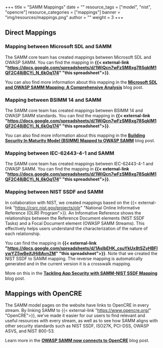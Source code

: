 +++
title = "SAMM Mappings"
date = ""
resource_tags = ["model", "nist", "opencre"]
resource_categories = ["mappings"]
banner = "img/resources/mappings.png"
author = ""
weight = 3
+++

## Direct Mappings

### Mapping between Microsoft SDL and SAMM
The SAMM core team has created mappings between Microsoft SDL and OWASP SAMM. You can find the mapping in <b>{{< external-link "https://docs.google.com/spreadsheets/d/1WiQcn7wFzSM8xg78SqkIM1QF2C48jBCYi_N_6kOq174" "this spreadsheet">}}</b>.

You can also find more information about this mapping in the <b>[Microsoft SDL and OWASP SAMM Mapping: A Comprehensive Analysis](/blog/comparing-microsoft-sdl-and-samm/)</b> blog post.

### Mapping between BSIMM 14 and SAMM
The SAMM core team has created mappings between BSIMM 14 and OWASP SAMM standards. You can find the mapping in <b>{{< external-link "https://docs.google.com/spreadsheets/d/1WiQcn7wFzSM8xg78SqkIM1QF2C48jBCYi_N_6kOq174" "this spreadsheet">}}</b>.

You can also find more information about this mapping in the <b>[Building Security In Maturity Model (BSIMM) Mapped to OWASP SAMM](/blog/2024/12/10/samm-bsimm-mapping/)</b> blog post.

### Mapping between IEC-62443-4-1 and SAMM
The SAMM core team has created mappings between IEC-62443-4-1 and OWASP SAMM. You can find the mapping in <b>{{< external-link "https://docs.google.com/spreadsheets/d/1WiQcn7wFzSM8xg78SqkIM1QF2C48jBCYi_N_6kOq174" "this spreadsheet">}}</b>.


### Mapping between NIST SSDF and SAMM
In collaboration with NIST, we created mappings based on the {{< external-link "https://csrc.nist.gov/projects/olir" "National Online Informative Reference (OLIR) Program">}}. An Informative Reference shows the relationships between the Reference Document elements (NIST SSDF Tasks) and a Focal Document element (OWASP SAMM Streams). This effectively helps users understand the characterization of the nature of each relationship.

You can find the mapping in <b>{{< external-link "https://docs.google.com/spreadsheets/d/1AsIbEHK_csuYkUx8tSZvHBFlywYZ5wBejfJHi8AvnZM" "this spreadsheet">}}</b>. Note that we created the NIST SSDF to SAMM mapping. The reverse mapping is automatically generated and in the current version it is a crosswalk mapping.

More on this in the <b>[Tackling App Security with SAMM-NIST SSDF Mapping](/blog/2023/02/06/samm-ssdf-mapping/)</b> blog post.

## Mappings with OpenCRE

The SAMM model pages on the website have links to OpenCRE in every stream. By linking SAMM to {{< external-link "https://www.opencre.org/" "OpenCRE">}}, we’ve made it easier for our users to find relevant and useful resources with every stream, as well as to see how SAMM aligns with other security standards such as NIST SSDF, ISO27K, PCI-DSS, OWASP ASVS, and NIST 800-53.

Learn more in the <b>[OWASP SAMM now connects to OpenCRE](/blog/2023/09/20/owasp-samm-now-connects-to-opencre/)</b> blog post.